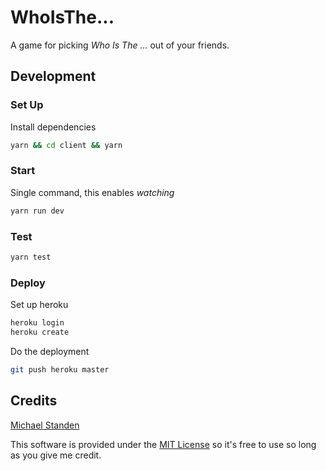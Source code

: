 # WhoIsThe...

A game for picking *Who Is The ...* out of your friends.

## Development

### Set Up

Install dependencies

```sh
yarn && cd client && yarn
```

### Start

Single command, this enables *watching*

```sh
yarn run dev
```

### Test

```sh
yarn test
```

### Deploy

Set up heroku

```sh
heroku login
heroku create
```

Do the deployment

```sh
git push heroku master
```

## Credits

[Michael Standen](https://michael.standen.link)

This software is provided under the [MIT License](https://tldrlegal.com/license/mit-license) so it's free to use so long as you give me credit.
